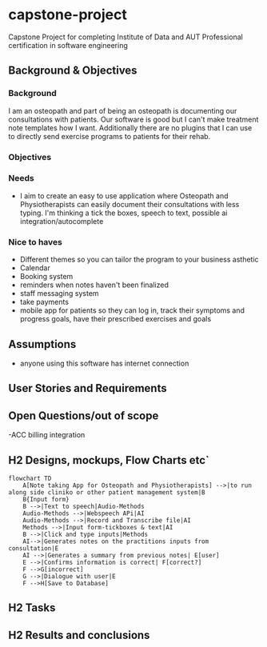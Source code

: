 # capstone-project
Capstone Project for completing Institute of Data and AUT Professional certification in software engineering

##  Background & Objectives
###  Background
I am an osteopath and part of being an osteopath is documenting our consultations with patients. Our software is good but I can't make treatment note templates how I want. Additionally there are no plugins that I can use to directly send exercise programs to patients for their rehab.

###  Objectives

###  Needs
- I aim to create an easy to use application where Osteopath and Physiotherapists can easily document their consultations with less typing. I'm thinking a tick the boxes, speech to text, possible ai integration/autocomplete


###  Nice to haves
- Different themes so you can tailor the program to your business asthetic
- Calendar
- Booking system
- reminders when notes haven't been finalized
- staff messaging system
- take payments
- mobile app for patients so they can log in, track their symptoms and progress goals, have their prescribed exercises and goals
  
##  Assumptions
- anyone using this software has internet connection

##  User Stories and Requirements


##  Open Questions/out of scope
-ACC billing integration

## H2 Designs, mockups, Flow Charts etc`
```mermaid
flowchart TD
    A[Note taking App for Osteopath and Physiotherapists] -->|to run along side cliniko or other patient management system|B
    B{Input form}
    B -->|Text to speech|Audio-Methods
    Audio-Methods -->|Webspeech APi|AI
    Audio-Methods -->|Record and Transcribe file|AI
    Methods -->|Input form-tickboxes & text|AI
    B -->|Click and type inputs|Methods
    AI-->|Generates notes on the practitions inputs from consultation|E
    AI -->|Generates a summary from previous notes| E[user]
    E -->|Confirms information is correct| F[correct?] 
    F -->G[incorrect]
    G -->|Dialogue with user|E
    F -->H[Save to Database]
```
## H2 Tasks
## H2 Results and conclusions
